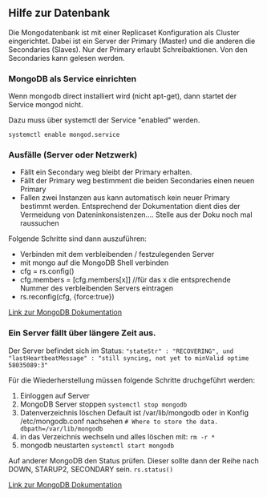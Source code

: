## Hilfe zur Datenbank

Die Mongodatenbank ist mit einer Replicaset Konfiguration als Cluster eingerichtet. Dabei ist ein Server der Primary (Master) und die anderen die Secondaries (Slaves).
Nur der Primary erlaubt Schreibaktionen. Von den Secondaries kann gelesen werden.

### MongoDB als Service einrichten
Wenn mongodb direct installiert wird (nicht apt-get), dann
startet der Service mongod nicht.

Dazu muss über systemctl der Service "enabled" werden.
```
systemctl enable mongod.service
```

### Ausfälle (Server oder Netzwerk)
- Fällt ein Secondary weg bleibt der Primary erhalten.
- Fällt der Primary weg bestimment die beiden Secondaries einen neuen Primary
- Fallen zwei Instanzen aus kann automatisch kein neuer Primary bestimmt werden. Entsprechend der Dokumentation dient dies der Vermeidung von Dateninkonsistenzen....
Stelle aus der Doku noch mal raussuchen

Folgende Schritte sind dann auszuführen:
- Verbinden mit dem verbleibenden / festzulegenden Server
- mit mongo auf die MongoDB Shell verbinden
- cfg = rs.config()
- cfg.members = [cfg.members[x]] //für das x die entsprechende Nummer des verbleibenden Servers eintragen
- rs.reconfig(cfg, {force:true})

[Link zur MongoDB Dokumentation](https://docs.mongodb.com/manual/tutorial/reconfigure-replica-set-with-unavailable-members/)

### Ein Server fällt über längere Zeit aus.
Der Server befindet sich im Status:
`"stateStr" : "RECOVERING", und
"lastHeartbeatMessage" : "still syncing, not yet to minValid optime 58035089:3"`

Für die Wiederherstellung müssen folgende Schritte druchgeführt werden:

1. Einloggen auf Server
2. MongoDB Server stoppen
`systemctl stop mongodb`
3. Datenverzeichnis löschen Default ist /var/lib/mongodb oder in Konfig /etc/mongodb.conf nachsehen
`# Where to store the data.
dbpath=/var/lib/mongodb`
4. in das Verzeichnis wechseln und alles löschen mit:
`rm -r * `
5. mongodb neustarten
`systemctl start mongodb`


Auf anderer MongoDB den Status prüfen. Dieser sollte dann der Reihe nach DOWN, STARUP2, SECONDARY sein.
`rs.status()`

[Link zur MongoDB Dokumentation](https://docs.mongodb.com/manual/tutorial/resync-replica-set-member/)
